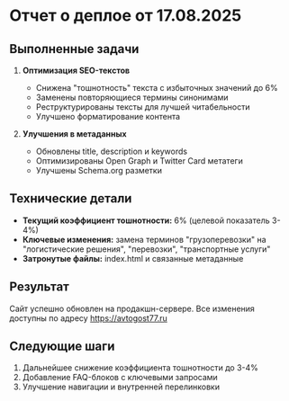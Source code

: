 # Отчет о деплое от 17.08.2025

## Выполненные задачи

1. **Оптимизация SEO-текстов**
   - Снижена "тошнотность" текста с избыточных значений до 6%
   - Заменены повторяющиеся термины синонимами
   - Реструктурированы тексты для лучшей читабельности
   - Улучшено форматирование контента

2. **Улучшения в метаданных**
   - Обновлены title, description и keywords
   - Оптимизированы Open Graph и Twitter Card метатеги
   - Улучшены Schema.org разметки

## Технические детали

- **Текущий коэффициент тошнотности:** 6% (целевой показатель 3-4%)
- **Ключевые изменения:** замена терминов "грузоперевозки" на "логистические решения", "перевозки", "транспортные услуги"
- **Затронутые файлы:** index.html и связанные метаданные

## Результат

Сайт успешно обновлен на продакшн-сервере. Все изменения доступны по адресу https://avtogost77.ru

## Следующие шаги

1. Дальнейшее снижение коэффициента тошнотности до 3-4%
2. Добавление FAQ-блоков с ключевыми запросами
3. Улучшение навигации и внутренней перелинковки